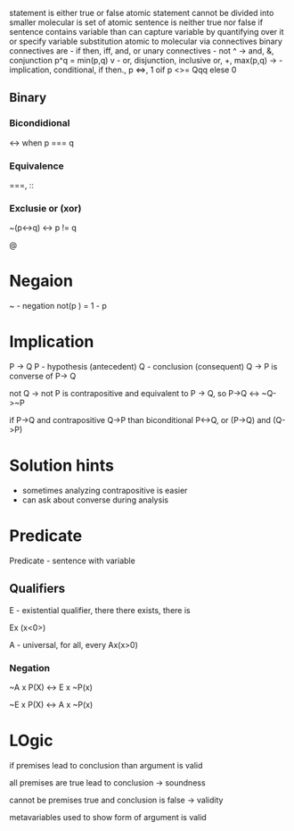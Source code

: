 



statement is either true or false
atomic statement cannot be divided into smaller
molecular is set of atomic
sentence is neither true nor false
if sentence contains variable than can capture variable by quantifying over it or specify variable substitution
atomic to molecular via connectives
binary connectives are - if then, iff, and, or
unary connectives - not 
^ -> and, &, conjunction p^q = min(p,q)
v - or, disjunction, inclusive or, +, max(p,q)
-> - implication, conditional, if then., p <=>, 1 oif p <>= Qqq elese 0 

## Binary

### Bicondidional
<->
when  p === q

### Equivalence

===, ::

### Exclusie or (xor)

~(p<->q)  <-> p != q

@ 

# Negaion
~ - negation
not(p ) = 1 - p
# Implication 
P -> Q
P - hypothesis (antecedent)
Q - conclusion (consequent)
Q -> P is converse of P-> Q

not Q -> not P is contrapositive and equivalent to P -> Q, so P->Q <-> ~Q->~P 

if P->Q and contrapositive Q->P than biconditional P<->Q, or (P->Q) and (Q->P)   

# Solution hints

- sometimes analyzing contrapositive is easier
- can ask about converse during analysis

# Predicate 

Predicate - sentence with variable

## Qualifiers

E - existential qualifier, there there exists, there is

Ex (x<0>)

A - universal, for all, every 
Ax(x>0)

### Negation

~A x P(X) <-> E x ~P(x)

~E x P(X) <-> A x ~P(x)

# LOgic


if premises lead to conclusion than argument is valid

all premises are true lead to conclusion -> soundness 

cannot be premises true and conclusion is false -> validity


metavariables used to show form of argument is valid
